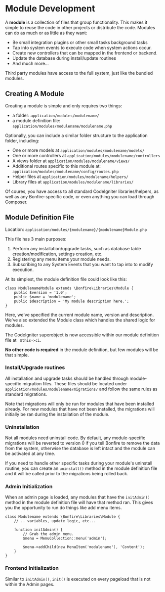 # Module Development
A **module** is a collection of files that group functionality. This makes it simple to reuse the code in other projects or distribute the code. Modules can do as much or as little as they want: 

* Be small integration plugins or other small tasks background tasks
* Tap into system events to execute code when system actions occur.
* Create new controllers that can be mapped in the frontend or backend.
* Update the database during install/update routines
* And much more...

Third party modules have access to the full system, just like the bundled modules.

## Creating A Module
Creating a module is simple and only requires two things: 

* a folder: `application/modules/modulename/`
* a module definition file: `application/modules/modulename/modulename.php`

Optionally, you can include a similar folder structure to the application folder, including: 

* One or more models at `application/modules/modulename/models/`
* One or more controllers at `application/modules/modulename/controllers`
* A views folder at `application/modules/modulename/views/`
* Additional routes specific to this module at: `application/modules/modulename/config/routes.php`
* Helper files at `application/modules/modulename/helpers/`
* Library files at `application/modules/modulename/libraries/`

Of coures, you have access to all standard CodeIgniter libraries/helpers, as well as any Bonfire-specific code, or even anything you can load through Composer.

## Module Definition File
Location: `application/modules/{modulename}/{modulename}Module.php`

This file has 3 main purposes: 

1. Perform any installation/upgrade tasks, such as database table creation/modification, settings creation, etc.
2. Registering any menu items your module needs.
3. Subscribing to any System Events that you want to tap into to modify execution.

At its simplest, the module definition file could look like this: 

	class ModulenameModule extends \Bonfire\Libraries\Module {
		public $version = '1.0';
		public $name = 'modulename';
		public $description = 'My module description here.';
	}
	
Here, we've specified the current module name, version and description. We've also extended the Module class which handles the shared logic for modules.

The CodeIgniter superobject is now accessible within our module definition file at ` $this->ci`.

**No other code is required** in the module definition, but few modules will be that simple.

### Install/Upgrade routines
All installation and upgrade tasks should be handled through module-specific migration files. These files should be located under `application/modules/modulename/migrations/` and follow the same rules as standard migrations.

Note that migrations will only be run for modules that have been installed already. For new modules that have not been installed, the migrations will initially be ran during the installation of the module.

### Uninstallation
Not all modules need uninstall code. By default, any module-specific migrations will be reverted to version 0 if you tell Bonfire to remove the data from the system, otherwise the database is left intact and the module can be activated at any time.

If you need to handle other specific tasks during your module's uninstall routine, you can create an `uninstall()` method in the module definition file and it will be called prior to the migrations being rolled back.

### Admin Initialization
When an admin page is loaded, any modules that have the `initAdmin()` method in the module definition file will have that method ran. This gives you the opportunity to run do things like add menu items. 

	class Modulename extends \Bonfire\Libraries\Module {
		// .. variables, update logic, etc...
		
		function initAdmin() {
            // Grab the admin menu.
            $menu = MenuCollection::menu('admin');
		
            $menu->addChild(new MenuItem('modulename'), 'Content');
		}
	}
	
### Frontend Initialization
Similar to `initAdmin()`, `init()` is executed on every pageload that is not within the Admin pages.